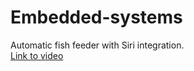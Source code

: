 # Embedded-systems
Automatic fish feeder with Siri integration. <br/>
<a href="https://www.youtube.com/playlist?list=PLr3s3MWyuwKnChC_ukXat8QrQ50y3nT8f">Link to video</a>
